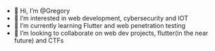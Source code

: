- 👋 Hi, I’m @Gregory
- 👀 I’m interested in web development, cybersecurity and IOT
- 🌱 I’m currently learning Flutter and web penetration testing
- 💞️ I’m looking to collaborate on web dev projects, flutter(in the near future) and CTFs


<!---
Greg-o-o/Greg-o-o is a ✨ special ✨ repository because its `README.md` (this file) appears on your GitHub profile.
You can click the Preview link to take a look at your changes.
--->

